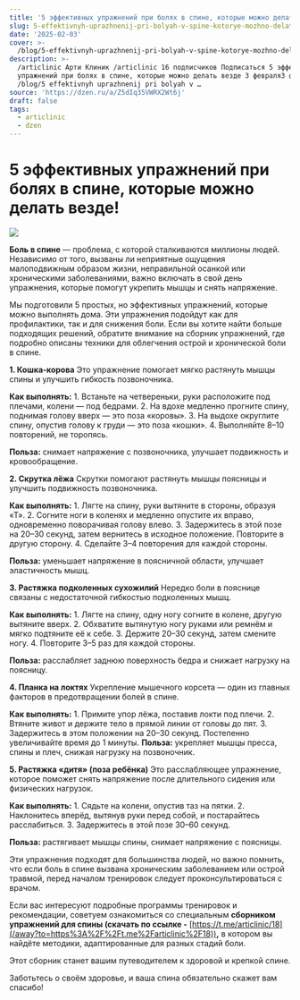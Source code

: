```yaml
---
title: '5 эффективных упражнений при болях в спине, которые можно делать везде!'
slug: 5-effektivnyh-uprazhnenij-pri-bolyah-v-spine-kotorye-mozhno-delat-vezde
date: '2025-02-03'
cover: >-
  /blog/5-effektivnyh-uprazhnenij-pri-bolyah-v-spine-kotorye-mozhno-delat-vezde/cover.jpg
description: >-
  /articlinic Арти Клиник /articlinic 16 подписчиков Подписаться 5 эффективных
  упражнений при болях в спине, которые можно делать везде 3 февраля3 фев 2 мин
  /blog/5 effektivnyh uprazhnenij pri bolyah v …
source: 'https://dzen.ru/a/Z5dIq35VWRX2Wt6j'
draft: false
tags:
  - articlinic
  - dzen
---
```


# 5 эффективных упражнений при болях в спине, которые можно делать везде!

![](/blog/5-effektivnyh-uprazhnenij-pri-bolyah-v-spine-kotorye-mozhno-delat-vezde/img-0.jpg)

**Боль в спине** — проблема, с которой сталкиваются миллионы людей. Независимо от того, вызваны ли неприятные ощущения малоподвижным образом жизни, неправильной осанкой или хроническими заболеваниями, важно включать в свой день упражнения, которые помогут укрепить мышцы и снять напряжение.

Мы подготовили 5 простых, но эффективных упражнений, которые можно выполнять дома. Эти упражнения подойдут как для профилактики, так и для снижения боли. Если вы хотите найти больше подходящих решений, обратите внимание на сборник упражнений, где подробно описаны техники для облегчения острой и хронической боли в спине.

**1\. Кошка-корова** Это упражнение помогает мягко растянуть мышцы спины и улучшить гибкость позвоночника.

**Как выполнять:** 1\. Встаньте на четвереньки, руки расположите под плечами, колени — под бедрами. 2. На вдохе медленно прогните спину, поднимая голову вверх — это поза «коровы». 3. На выдохе округлите спину, опустив голову к груди — это поза «кошки». 4. Выполняйте 8–10 повторений, не торопясь.

**Польза:** снимает напряжение с позвоночника, улучшает подвижность и кровообращение.

**2\. Скрутка лёжа** Скрутки помогают растянуть мышцы поясницы и улучшить подвижность позвоночника.

**Как выполнять:** 1\. Лягте на спину, руки вытяните в стороны, образуя «Т». 2. Согните ноги в коленях и медленно опустите их вправо, одновременно поворачивая голову влево. 3. Задержитесь в этой позе на 20–30 секунд, затем вернитесь в исходное положение. Повторите в другую сторону. 4. Сделайте 3–4 повторения для каждой стороны.

**Польза:** уменьшает напряжение в поясничной области, улучшает эластичность мышц.

**3\. Растяжка подколенных сухожилий** Нередко боли в пояснице связаны с недостаточной гибкостью подколенных мышц.

**Как выполнять:** 1\. Лягте на спину, одну ногу согните в колене, другую вытяните вверх. 2. Обхватите вытянутую ногу руками или ремнём и мягко подтяните её к себе. 3. Держите 20–30 секунд, затем смените ногу. 4. Повторите 3–5 раз для каждой стороны.

**Польза:** расслабляет заднюю поверхность бедра и снижает нагрузку на поясницу.

**4\. Планка на локтях** Укрепление мышечного корсета — один из главных факторов в предотвращении болей в спине.

**Как выполнять:** 1\. Примите упор лёжа, поставив локти под плечи. 2. Втяните живот и держите тело в прямой линии от головы до пят. 3. Задержитесь в этом положении на 20–30 секунд. Постепенно увеличивайте время до 1 минуты. **Польза:** укрепляет мышцы пресса, спины и плеч, снижая нагрузку на позвоночник.

**5\. Растяжка «дитя» (поза ребёнка)** Это расслабляющее упражнение, которое поможет снять напряжение после длительного сидения или физических нагрузок.

**Как выполнять:** 1\. Сядьте на колени, опустив таз на пятки. 2. Наклонитесь вперёд, вытянув руки перед собой, и постарайтесь расслабиться. 3. Задержитесь в этой позе 30–60 секунд.

**Польза:** растягивает мышцы спины, снимает напряжение с поясницы.

Эти упражнения подходят для большинства людей, но важно помнить, что если боль в спине вызвана хроническим заболеванием или острой травмой, перед началом тренировок следует проконсультироваться с врачом.

Если вас интересуют подробные программы тренировок и рекомендации, советуем ознакомиться со специальным **сборником упражнений для спины (скачать по ссылке -** [https://t.me/articlinic/18](/away?to=https%3A%2F%2Ft.me%2Farticlinic%2F18))**,** в котором вы найдёте методики, адаптированные для разных стадий боли.

Этот сборник станет вашим путеводителем к здоровой и крепкой спине.

Заботьтесь о своём здоровье, и ваша спина обязательно скажет вам спасибо!
